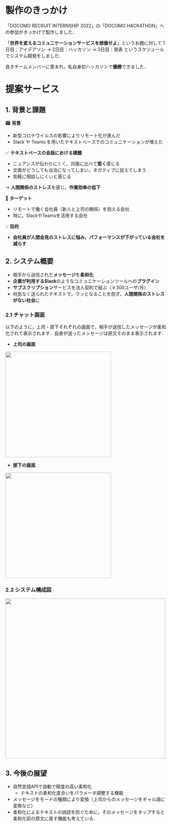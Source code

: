 # 製作のきっかけ

「DOCOMO RECRUIT INTERNSHIP 2022」の「DOCOMO HACKATHON」への参加がきっかけで製作しました．

「**世界を変えるコミュニケーションサービスを想像せよ**」というお題に対して
1日目：アイデアソン → 2日目：ハッカソン → 3日目：発表
というスケジュールでシステム開発をしました．

良きチームメンバーに恵まれ，私自身初ハッカソンで**優勝**できました．

# 提案サービス

## 1. 背景と課題

🏙️ **背景**

- 新型コロナウイルスの影響によりリモート化が進んだ
- Slack や Teams を用いたテキストベースでのコミュニケーションが増えた

✅ **テキストベースの会話における課題**

- ニュアンスが伝わりにくく，対面に比べて**堅く**感じる
- 文面がどうしても淡泊になってしまい，ネガティブに捉えてしまう
- 気軽に相談しにくいと感じる

→ **人間関係のストレス**を感じ，**作業効率の低下**

🎯 **ターゲット**

- リモートで働く会社員（新人と上司の関係）を抱える会社
- 特に，SlackやTeamsを活用する会社

💡 **目的**

- **会社員が人間会見のストレスに悩み，パフォーマンスが下がっている会社を減らす**

## 2. システム概要

- 相手から送信された**メッセージ**を**柔和化**
- **企業が利用するSlack**のようなコミュニケーションツールへの**プラグイン**
- **サブスクリプション**サービスを法人契約で結ぶ（￥300ユーザ/月）
- 何気なく送られたテキストで，ウッとなることを防ぎ，**人間関係のストレスがない社会**に

### 2.1 チャット画面

以下のように，上司・部下それぞれの画面で，相手が送信したメッセージが柔和化されて表示されます．自身が送ったメッセージは原文そのまま表示されます．

- **上司の画面**
<img src="https://user-images.githubusercontent.com/67993065/213377758-575e2e0f-0f26-4e35-8f42-59fa5980fefb.png" width=330>

- **部下の画面**
<img src="https://user-images.githubusercontent.com/67993065/213377764-7095dc05-4fa0-4c3d-82d2-58ab67b51343.png" width=330>

### 2.2 システム構成図
<img src="https://user-images.githubusercontent.com/67993065/213378980-42d3e2d9-a8e9-4611-b6ac-3f82f9d7398d.png" width=500>

## 3. 今後の展望

- 自然言語APIで自動で精度の高い柔和化
    - テキストの柔和化度合いをパラメータ調整する機能
- メッセージをモードの種類により変換（上司からのメッセージをギャル語に変換など）
- 柔和化によるテキストの誤読を防ぐために，そのメッセージをタップすると柔和化前の原文に戻す機能も考えている．
